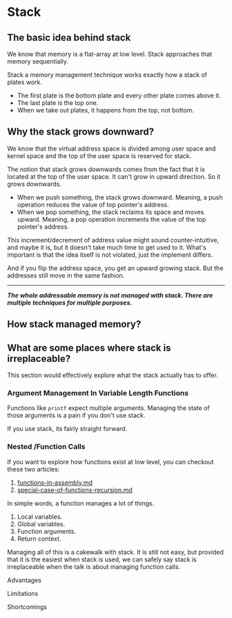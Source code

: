 # Stack

## The basic idea behind stack

We know that memory is a flat-array at low level. Stack approaches that memory sequentially.

Stack a memory management technique works exactly how a stack of plates work.

* The first plate is the bottom plate and every other plate comes above it.
* The last plate is the top one.
* When we take out plates, it happens from the top, not bottom.

## Why the stack grows downward?

We know that the virtual address space is divided among user space and kernel space and the top of the user space is reserved for stack.

The notion that stack grows downwards comes from the fact that it is located at the top of the user space. It can't grow in upward direction. So it grows downwards.

* When we push something, the stack grows downward. Meaning, a push operation reduces the value of top pointer's address.
* When we pop something, the stack reclaims its space and moves upward. Meaning, a pop operation increments the value of the top pointer's address.

This increment/decrement of address value might sound counter-intuitive, and maybe it is, but it doesn't take much time to get used to it. What's important is that the idea itself is not violated, just the implement differs.

And if you flip the address space, you get an upward growing stack. But the addresses still move in the same fashion.

***

_**The whole addressable memory is not managed with stack. There are multiple techniques for multiple purposes.**_

## How stack managed memory?

## What are some places where stack is irreplaceable?

This section would effectively explore what the stack actually has to offer.

### Argument Management In Variable Length Functions

Functions like `printf` expect multiple arguments. Managing the state of those arguments is a pain if you don't use stack.

If you use stack, its fairly straight forward.

### Nested /Function Calls

If you want to explore how functions exist at low level, you can checkout these two articles:

1. [functions-in-assembly.md](functions-in-assembly.md "mention")
2. [special-case-of-functions-recursion.md](special-case-of-functions-recursion.md "mention")

In simple words, a function manages a lot of things.

1. Local variables.
2. Global variables.
3. Function arguments.
4. Return context.

Managing all of this is a cakewalk with stack. It is still not easy, but provided that it is the easiest when stack is used, we can safely say stack is irreplaceable when the talk is about managing function calls.&#x20;







Advantages

Limitations

Shortcomings
